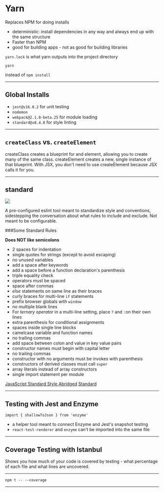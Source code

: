 # Yarn
Replaces NPM for doing installs

* deterministic: install dependencies in any way and always end up with the same structure
* Faster than NPM
* good for building apps - not as good for building libraries

`yarn.lock` is what yarn outputs into the project directory

    yarn

instead of `npm install`

___

## Global Installs

* `jest@v16.0.2` for unit testing
* `nodemon`
* `webpack@2.1.0-beta.25` for module loading
* `standard@v8.4.0` for style linting

___

## `createClass` vs. `createElement`
createClass creates a blueprint for and element, allowing you to create many of the same class.
createElement creates a new, single instance of that blueprint. With JSX, you don't need to use createElement because JSX calls it for you.

___

## standard
![](https://camo.githubusercontent.com/41830215b4097f57cd7780ad127fb0917fc8f818/68747470733a2f2f63646e2e7261776769742e636f6d2f6665726f73732f7374616e646172642f6d61737465722f737469636b65722e737667)

A pre-configured eslint tool meant to standardize style and conventions, sidestepping the conversation about what rules to include and exclude. Not meant to be configurable.

###Some Standard Rules

**Does NOT like semicolons**

* 2 spaces for indentation
* single quotes for strings (except to avoid escaping)
* no unused variables
* add a space after keywords
* add a space before a function declaration's parenthesis
* triple equality check
* operators must be spaced
* space after commas
* *else* statements on same line as their braces
* curly braces for multi-line `if` statements
* prefix browser globals with `window`
* no multiple blank lines
* For *ternary operator* in a multi-line setting, place `?` and `:`on their own lines
* extra parenthesis for conditional assignments
* spaces inside single line blocks
* camelcase variable and function names
* no trailing commas
* add space between colon and value in key value pairs
* constructor names must begin with capital letter
* no trailing commas
* constructor with no arguments must be invokes with parenthesis
* constructors of derived classes must call `super`
* array literals instead of array constructors
* single import statement per module

[JavaScript Standard Style Abridged](https://github.com/feross/standard/blob/master/RULES.md#javascript-standard-style)
[Standard](https://github.com/feross/standard)


___

## Testing with Jest and Enzyme

    import { shallowToJson } from 'enzyme'

- a helper tool meant to connect Enzyme and Jest's snapshot testing
- `react-test-renderer` and `enzyme` can't be imported into the same file


___

## Coverage Testing with Istanbul
Shows you how much of your code is covered by testing - what percentage of each file and what lines are uncovered.

___

    npm t -- --coverage












___



